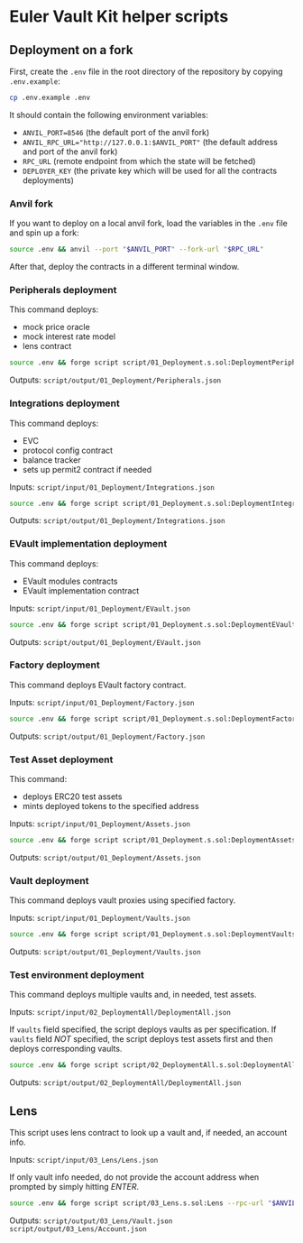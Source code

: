 # Euler Vault Kit helper scripts

## Deployment on a fork

First, create the `.env` file in the root directory of the repository by copying `.env.example`:

```sh
cp .env.example .env
```

It should contain the following environment variables:
- `ANVIL_PORT=8546` (the default port of the anvil fork)
- `ANVIL_RPC_URL="http://127.0.0.1:$ANVIL_PORT"` (the default address and port of the anvil fork)
- `RPC_URL` (remote endpoint from which the state will be fetched)
- `DEPLOYER_KEY` (the private key which will be used for all the contracts deployments)

### Anvil fork

If you want to deploy on a local anvil fork, load the variables in the `.env` file and spin up a fork:

```sh
source .env && anvil --port "$ANVIL_PORT" --fork-url "$RPC_URL"
```

After that, deploy the contracts in a different terminal window.

### Peripherals deployment

This command deploys:
- mock price oracle
- mock interest rate model
- lens contract

```sh
source .env && forge script script/01_Deployment.s.sol:DeploymentPeripherals --rpc-url "$ANVIL_RPC_URL" --broadcast
```

Outputs:
`script/output/01_Deployment/Peripherals.json`

### Integrations deployment

This command deploys:
- EVC
- protocol config contract
- balance tracker
- sets up permit2 contract if needed

Inputs:
`script/input/01_Deployment/Integrations.json`

```sh
source .env && forge script script/01_Deployment.s.sol:DeploymentIntegrations --rpc-url "$ANVIL_RPC_URL" --broadcast
```

Outputs:
`script/output/01_Deployment/Integrations.json`

### EVault implementation deployment

This command deploys:
- EVault modules contracts
- EVault implementation contract

Inputs:
`script/input/01_Deployment/EVault.json`

```sh
source .env && forge script script/01_Deployment.s.sol:DeploymentEVault --rpc-url "$ANVIL_RPC_URL" --broadcast
```

Outputs:
`script/output/01_Deployment/EVault.json`

### Factory deployment

This command deploys EVault factory contract.

Inputs:
`script/input/01_Deployment/Factory.json`

```sh
source .env && forge script script/01_Deployment.s.sol:DeploymentFactory --rpc-url "$ANVIL_RPC_URL" --broadcast
```

Outputs:
`script/output/01_Deployment/Factory.json`

### Test Asset deployment

This command:
- deploys ERC20 test assets
- mints deployed tokens to the specified address

Inputs:
`script/input/01_Deployment/Assets.json`

```sh
source .env && forge script script/01_Deployment.s.sol:DeploymentAssets --rpc-url "$ANVIL_RPC_URL" --broadcast
```

Outputs:
`script/output/01_Deployment/Assets.json`

### Vault deployment

This command deploys vault proxies using specified factory.

Inputs:
`script/input/01_Deployment/Vaults.json`

```sh
source .env && forge script script/01_Deployment.s.sol:DeploymentVaults --rpc-url "$ANVIL_RPC_URL" --broadcast
```

Outputs:
`script/output/01_Deployment/Vaults.json`

### Test environment deployment

This command deploys multiple vaults and, in needed, test assets.

Inputs:
`script/input/02_DeploymentAll/DeploymentAll.json`

If `vaults` field specified, the script deploys vaults as per specification.
If `vaults` field *NOT* specified, the script deploys test assets first and then deploys corresponding vaults.

```sh
source .env && forge script script/02_DeploymentAll.s.sol:DeploymentAll --rpc-url "$ANVIL_RPC_URL" --broadcast
```

Outputs:
`script/output/02_DeploymentAll/DeploymentAll.json`

## Lens

This script uses lens contract to look up a vault and, if needed, an account info.

Inputs:
`script/input/03_Lens/Lens.json`

If only vault info needed, do not provide the account address when prompted by simply hitting *ENTER*.

```sh
source .env && forge script script/03_Lens.s.sol:Lens --rpc-url "$ANVIL_RPC_URL"
```

Outputs:
`script/output/03_Lens/Vault.json`
`script/output/03_Lens/Account.json`
